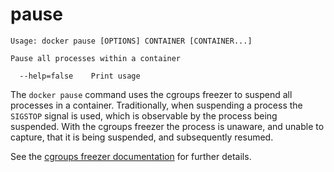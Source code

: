 <!--[metadata]>
+++
title = "pause"
description = "The pause command description and usage"
keywords = ["cgroups, container, suspend, SIGSTOP"]
[menu.main]
parent = "smn_cli"
+++
<![end-metadata]-->

# pause

    Usage: docker pause [OPTIONS] CONTAINER [CONTAINER...]

    Pause all processes within a container

      --help=false    Print usage

The `docker pause` command uses the cgroups freezer to suspend all processes in
a container. Traditionally, when suspending a process the `SIGSTOP` signal is
used, which is observable by the process being suspended. With the cgroups freezer
the process is unaware, and unable to capture, that it is being suspended,
and subsequently resumed.

See the
[cgroups freezer documentation](https://www.kernel.org/doc/Documentation/cgroups/freezer-subsystem.txt)
for further details.

